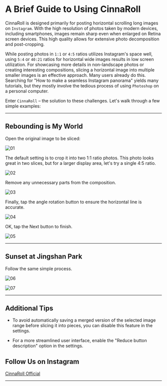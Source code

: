 # A Brief Guide to Using CinnaRoll

CinnaRoll is designed primarily for posting horizontal scrolling long images on `Instagram`. With the high resolution of photos taken by modern devices, including smartphones, images remain sharp even when enlarged on Retina screen devices. This high quality allows for extensive photo decomposition and post-cropping.

While posting photos in `1:1` or `4:5` ratios utilizes Instagram's space well, using `5:4` or `40:21` ratios for horizontal wide images results in low screen utilization. For showcasing more details in non-landscape photos or creating interesting compositions, slicing a horizontal image into multiple smaller images is an effective approach. Many users already do this. Searching for "How to make a seamless Instagram panorama" yields many tutorials, but they mostly involve the tedious process of using `Photoshop` on a personal computer.

Enter `CinnaRoll` – the solution to these challenges. Let's walk through a few simple examples:

---

## Rebounding is My World

Open the original image to be sliced:

![01](https://gifshelf.github.io/ac_project/app/iOS/InstaNRoll/tips/tip_01/images/IMG_9385.jpg)

The default setting is to crop it into two 1:1 ratio photos. This photo looks great in two slices, but for a larger display area, let's try a single 4:5 ratio.

![02](https://gifshelf.github.io/ac_project/app/iOS/InstaNRoll/tips/tip_01/images/IMG_9393_en.jpg)

Remove any unnecessary parts from the composition.

![03](https://gifshelf.github.io/ac_project/app/iOS/InstaNRoll/tips/tip_01/images/IMG_9387.jpg)

Finally, tap the angle rotation button to ensure the horizontal line is accurate.

![04](https://gifshelf.github.io/ac_project/app/iOS/InstaNRoll/tips/tip_01/images/IMG_9398.jpg)

OK, tap the Next button to finish.

![05](https://gifshelf.github.io/ac_project/app/iOS/InstaNRoll/tips/tip_01/images/IMB_A7uiS6.GIF)

---

## Sunset at Jingshan Park

Follow the same simple process.

![06](https://gifshelf.github.io/ac_project/app/iOS/InstaNRoll/tips/tip_01/images/IMG_184.jpg)

![07](https://gifshelf.github.io/ac_project/app/iOS/InstaNRoll/tips/tip_01/images/IMB_keQWyv.GIF)

---

## Additional Tips

- To avoid automatically saving a merged version of the selected image range before slicing it into pieces, you can disable this feature in the settings.

- For a more streamlined user interface, enable the "Reduce button description" option in the settings.

## Follow Us on Instagram

[CinnaRoll Official](https://www.instagram.com/cinnarolloffical/)

---
